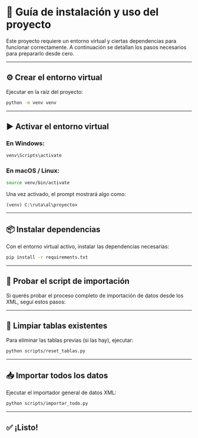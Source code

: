 # 🧠 Guía de instalación y uso del proyecto

Este proyecto requiere un entorno virtual y ciertas dependencias para funcionar correctamente. A continuación se detallan los pasos necesarios para prepararlo desde cero.

---

## ⚙️ Crear el entorno virtual

Ejecutar en la raíz del proyecto:

```bash
python -m venv venv
```

---

## ▶️ Activar el entorno virtual

### En **Windows**:

```bash
venv\Scripts\activate
```

### En **macOS / Linux**:

```bash
source venv/bin/activate
```

Una vez activado, el prompt mostrará algo como:

```
(venv) C:\ruta\al\proyecto>
```

---

## 📦 Instalar dependencias

Con el entorno virtual activo, instalar las dependencias necesarias:

```bash
pip install -r requirements.txt
```

---

## 🚀 Probar el script de importación

Si querés probar el proceso completo de importación de datos desde los XML, seguí estos pasos:

---

## 🧹 Limpiar tablas existentes

Para eliminar las tablas previas (si las hay), ejecutar:

```bash
python scripts/reset_tablas.py
```

---

## 📥 Importar todos los datos

Ejecutar el importador general de datos XML:

```bash
python scripts/importar_todo.py
```

---

## ✅ ¡Listo!
